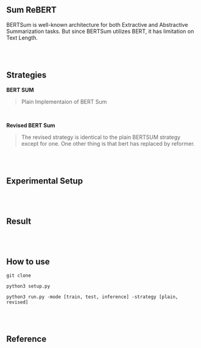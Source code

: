 ## Sum ReBERT

BERTSum is well-known architecture for both Extractive and Abstractive Summarization tasks. But since BERTSum utilizes BERT, it has limitation on Text Length.

<br><br>

## Strategies

**BERT SUM** <br>
> Plain Implementaion of BERT Sum
<br>

**Revised BERT Sum** <br>
> The revised strategy is identical to the plain BERTSUM strategy except for one. One other thing is that bert has replaced by reformer.

<br><br>

## Experimental Setup

<br><br>

## Result

<br><br>

## How to use
```
git clone 
```

```
python3 setup.py
```

```
python3 run.py -mode [train, test, inference] -strategy [plain, revised]
```

<br><br>

## Reference
<br>
